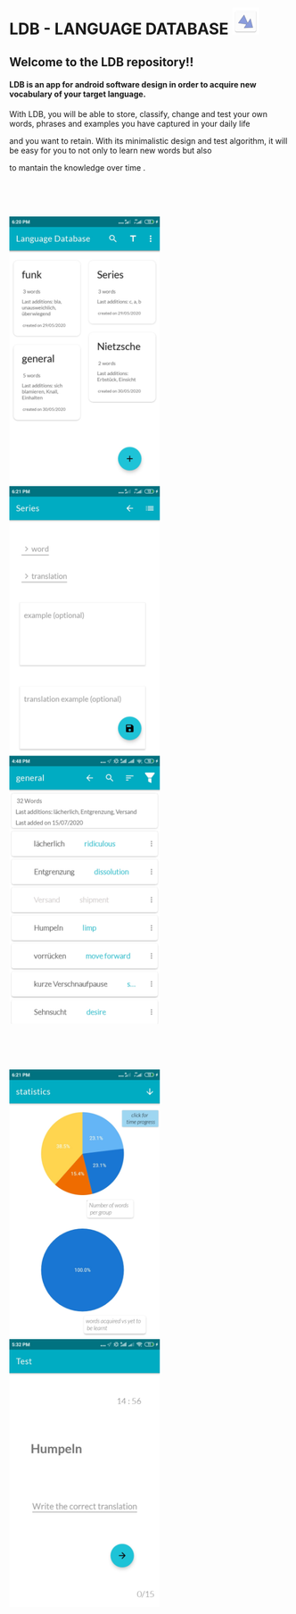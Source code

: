# LDB - LANGUAGE DATABASE ![alt text](app/src/main/res/mipmap-mdpi/ic_launcher.png)


## Welcome to the LDB repository!! 

 #### LDB is an app for android software design in order to acquire new vocabulary of your target language.
 

With LDB, you will be able to store, classify, change and test your own words, phrases and examples you have captured in your daily life 

and you want to retain. With its minimalistic design and test algorithm, it will be easy for you to not only to learn new words but also

to mantain the knowledge over time . 


<br><br><br>

<img src="files/screenshots/cats.jpeg"  width="270" />

<img src="files/screenshots/words.jpeg"  width="270"/>

<img src="files/screenshots/list.jpeg" width="270"/>



<br><br><br>

<img src="files/screenshots/statistics.jpeg"  width="270"/>
<img src = "files/screenshots/test1.jpeg"  width="270"/>













